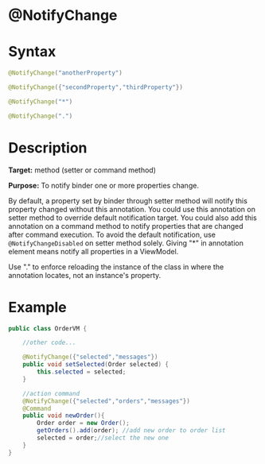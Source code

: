 # @NotifyChange

Syntax
======
``` java
@NotifyChange("anotherProperty")

@NotifyChange({"secondProperty","thirdProperty"})

@NotifyChange("*")

@NotifyChange(".")
```

Description
===========
**Target:** method (setter or command method)

**Purpose:** To notify binder one or more properties change.

By default, a property set by binder through setter method will notify this property changed without this annotation. You could use this annotation on setter method to override default notification target. You could also add this annotation on a command method to notify properties that are changed after command execution. To avoid the default notification, use ` @NotifyChangeDisabled ` on setter method solely. Giving "*" in annotation element means notify all properties in a ViewModel.

Use "." to enforce reloading the instance of the class in where the annotation locates, not an instance's property.

Example
=======
``` java
public class OrderVM {

    //other code...

    @NotifyChange({"selected","messages"})
    public void setSelected(Order selected) {
        this.selected = selected;
    }

    //action command
    @NotifyChange({"selected","orders","messages"})
    @Command
    public void newOrder(){
        Order order = new Order();
        getOrders().add(order); //add new order to order list
        selected = order;//select the new one
    }
}
```
